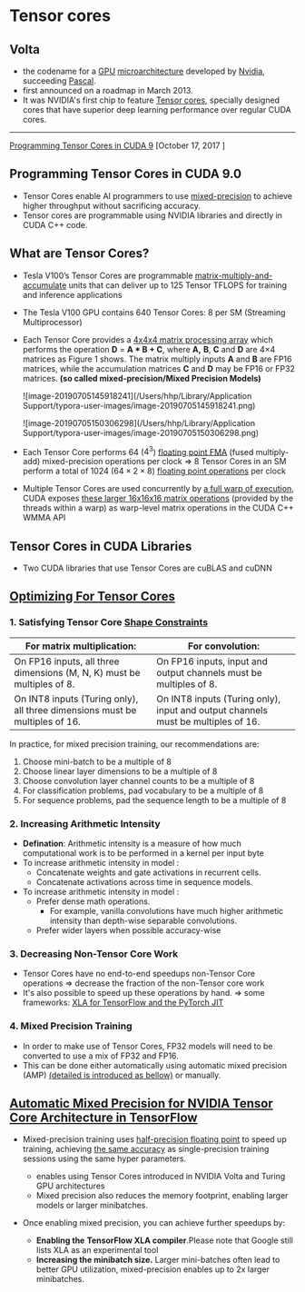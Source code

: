 # Tensor cores



## Volta 

* the codename for a [GPU](https://en.m.wikipedia.org/wiki/Graphics_processing_unit) [microarchitecture](https://en.m.wikipedia.org/wiki/Microarchitecture) developed by [Nvidia](https://en.m.wikipedia.org/wiki/Nvidia), succeeding [Pascal](https://en.m.wikipedia.org/wiki/Pascal_(microarchitecture)). 
* first announced on a roadmap in March 2013.
* It was NVIDIA's first chip to feature <u>Tensor cores</u>, specially designed cores that have superior deep learning performance over regular CUDA cores.

---

[Programming Tensor Cores in CUDA 9](https://devblogs.nvidia.com/programming-tensor-cores-cuda-9/) [October 17, 2017 ]

## Programming Tensor Cores in CUDA 9.0

* Tensor Cores enable AI programmers to use [mixed-precision](https://developer.nvidia.com/automatic-mixed-precision) to achieve higher throughput without sacrificing accuracy.
* Tensor cores are programmable using NVIDIA libraries and directly in CUDA C++ code.



## What are Tensor Cores?

* Tesla V100’s Tensor Cores are programmable <u>matrix-multiply-and-accumulate</u> units that can deliver up to 125 Tensor TFLOPS for training and inference applications

* The Tesla V100 GPU contains 640 Tensor Cores: 8 per SM (Streaming Multiprocessor)

* Each Tensor Core provides a <u>4x4x4 matrix processing array</u> which performs the operation **D** = **A \* B + C**, where **A,** **B**, **C** and **D** are 4×4 matrices as Figure 1 shows. The matrix multiply inputs **A** and **B** are FP16 matrices, while the accumulation matrices **C** and **D** may be FP16 or FP32 matrices. **(so called mixed-precision/Mixed Precision Models)**

  ![image-20190705145918241](/Users/hhp/Library/Application Support/typora-user-images/image-20190705145918241.png)

  ![image-20190705150306298](/Users/hhp/Library/Application Support/typora-user-images/image-20190705150306298.png)

* Each Tensor Core performs 64 ($4^3$) <u>floating point FMA</u> (fused multiply-add) mixed-precision operations per clock $\Rightarrow$ 8 Tensor Cores in an SM perform a total of 1024 ($64 \times 2 \times 8$) <u>floating point operations</u> per clock
*  Multiple Tensor Cores are used concurrently by <u>a full warp of execution</u>, CUDA exposes <u>these larger 16x16x16 matrix operations</u> (provided by the threads within a warp) as warp-level matrix operations in the CUDA C++ WMMA API

## Tensor Cores in CUDA Libraries

* Two CUDA libraries that use Tensor Cores are cuBLAS and cuDNN



## [Optimizing For Tensor Cores](https://docs.nvidia.com/deeplearning/sdk/mixed-precision-training/index.html#opt-tensor-cores)

### 1. Satisfying Tensor Core <u>Shape Constraints</u>

| For **matrix multiplication**:                               | For **convolution**:                                         |
| ------------------------------------------------------------ | ------------------------------------------------------------ |
| On FP16 inputs, all three dimensions (M, N, K) must be multiples of 8. | On FP16 inputs, input and output channels must be multiples of 8. |
| On INT8 inputs (Turing only), all three dimensions must be multiples of 16. | On INT8 inputs (Turing only), input and output channels must be multiples of 16. |

In practice, for mixed precision training, our recommendations are:

1. Choose mini-batch to be a multiple of 8
2. Choose linear layer dimensions to be a multiple of 8
3. Choose convolution layer channel counts to be a multiple of 8
4. For classification problems, pad vocabulary to be a multiple of 8
5. For sequence problems, pad the sequence length to be a multiple of 8

### 2. Increasing Arithmetic Intensity

* **Defination**: Arithmetic intensity is a measure of how much computational work is to be performed in a kernel per input byte
* To increase arithmetic intensity in model :
  * Concatenate weights and gate activations in recurrent cells.
  * Concatenate activations across time in sequence models.
* To increase arithmetic intensity in model :
  * Prefer dense math operations.
    * For example, vanilla convolutions have much higher arithmetic intensity than depth-wise separable convolutions.
  * Prefer wider layers when possible accuracy-wise

### 3. Decreasing Non-Tensor Core Work

* Tensor Cores have no end-to-end speedups non-Tensor Core operations $\Rightarrow$ decrease the fraction of the non-Tensor core work
* It's also possible to speed up these operations by hand. $\Rightarrow$ some frameworks: <u>XLA for TensorFlow and the PyTorch JIT</u>

### 4. Mixed Precision Training 

* In order to make use of Tensor Cores, FP32 models will need to be converted to use a mix of FP32 and FP16. 
* This can be done either automatically using automatic mixed precision (AMP) [(detailed is introduced as bellow)](https://devblogs.nvidia.com/nvidia-automatic-mixed-precision-tensorflow/) or manually.



## [Automatic Mixed Precision for NVIDIA Tensor Core Architecture in TensorFlow](https://devblogs.nvidia.com/nvidia-automatic-mixed-precision-tensorflow/)

* Mixed-precision training uses <u>half-precision floating point</u> to speed up training, achieving <u>the same accuracy</u> as single-precision training sessions using the same hyper parameters. 
  * enables using Tensor Cores introduced in NVIDIA Volta and Turing GPU architectures
  * Mixed precision also reduces the memory footprint, enabling larger models or larger minibatches.

* Once enabling mixed precision, you can achieve further speedups by:
  * **Enabling the** **TensorFlow XLA compiler**.Please note that Google still lists XLA as an experimental tool
  * **Increasing the minibatch size.** Larger mini-batches often lead to better GPU utilization, mixed-precision enables up to 2x larger minibatches.

